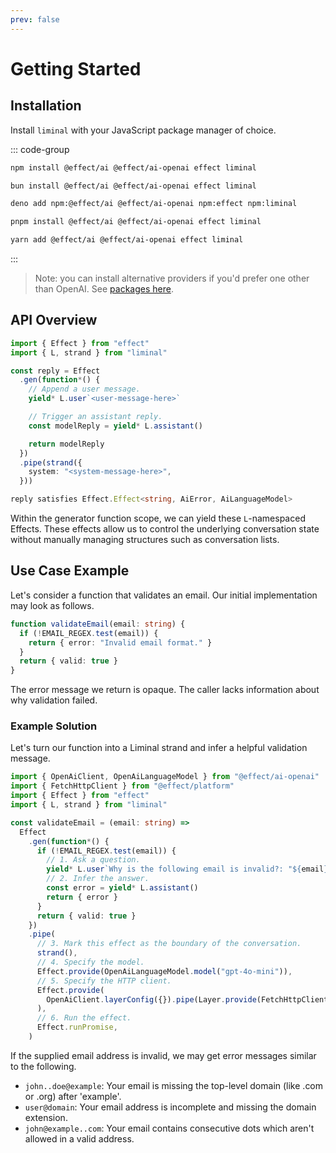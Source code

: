 ```yaml
---
prev: false
---
```


# Getting Started <Badge type="warning" text="beta" />

## Installation

Install `liminal` with your JavaScript package manager of choice.

::: code-group

```bash [npm]
npm install @effect/ai @effect/ai-openai effect liminal
```

```bash [bun]
bun install @effect/ai @effect/ai-openai effect liminal
```

```bash [deno]
deno add npm:@effect/ai @effect/ai-openai npm:effect npm:liminal
```

```bash [pnpm]
pnpm install @effect/ai @effect/ai-openai effect liminal
```

```bash [yarn]
yarn add @effect/ai @effect/ai-openai effect liminal
```

:::

> Note: you can install alternative providers if you'd prefer one other than
> OpenAI. See
> [packages here](https://effect.website/docs/ai/introduction/#packages).

## API Overview

```ts
import { Effect } from "effect"
import { L, strand } from "liminal"

const reply = Effect
  .gen(function*() {
    // Append a user message.
    yield* L.user`<user-message-here>`

    // Trigger an assistant reply.
    const modelReply = yield* L.assistant()

    return modelReply
  })
  .pipe(strand({
    system: "<system-message-here>",
  }))

reply satisfies Effect.Effect<string, AiError, AiLanguageModel>
```

Within the generator function scope, we can yield these `L`-namespaced Effects.
These effects allow us to control the underlying conversation state without
manually managing structures such as conversation lists.

## Use Case Example

Let's consider a function that validates an email. Our initial implementation
may look as follows.

```ts
function validateEmail(email: string) {
  if (!EMAIL_REGEX.test(email)) {
    return { error: "Invalid email format." }
  }
  return { valid: true }
}
```

The error message we return is opaque. The caller lacks information about why
validation failed.

### Example Solution

Let's turn our function into a Liminal strand and infer a helpful validation
message.

```ts
import { OpenAiClient, OpenAiLanguageModel } from "@effect/ai-openai"
import { FetchHttpClient } from "@effect/platform"
import { Effect } from "effect"
import { L, strand } from "liminal"

const validateEmail = (email: string) =>
  Effect
    .gen(function*() {
      if (!EMAIL_REGEX.test(email)) {
        // 1. Ask a question.
        yield* L.user`Why is the following email is invalid?: "${email}".`
        // 2. Infer the answer.
        const error = yield* L.assistant()
        return { error }
      }
      return { valid: true }
    })
    .pipe(
      // 3. Mark this effect as the boundary of the conversation.
      strand(),
      // 4. Specify the model.
      Effect.provide(OpenAiLanguageModel.model("gpt-4o-mini")),
      // 5. Specify the HTTP client.
      Effect.provide(
        OpenAiClient.layerConfig({}).pipe(Layer.provide(FetchHttpClient.layer)),
      ),
      // 6. Run the effect.
      Effect.runPromise,
    )
```

If the supplied email address is invalid, we may get error messages similar to
the following.

- `john..doe@example`: Your email is missing the top-level domain (like .com or
  .org) after 'example'.
- `user@domain`: Your email address is incomplete and missing the domain
  extension.
- `john@example..com`: Your email contains consecutive dots which aren't allowed
  in a valid address.
